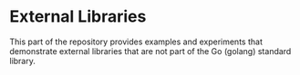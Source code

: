 # External Libraries

This part of the repository provides examples and experiments that demonstrate external libraries that are not part of the Go (golang) standard library.

